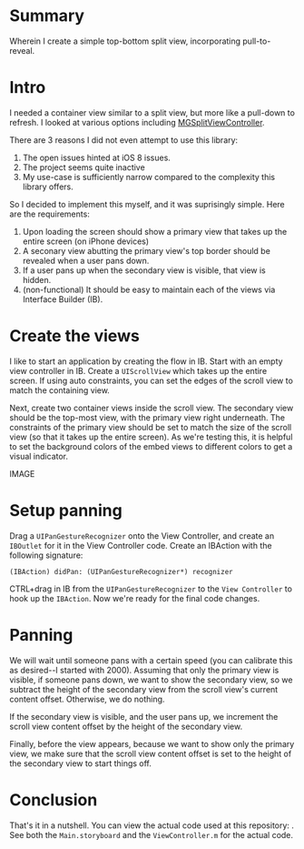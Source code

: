 # Summary

Wherein I create a simple top-bottom split view, incorporating
pull-to-reveal.

# Intro

I needed a container view similar to a split view, but more like a
pull-down to refresh. I looked at various options including
[MGSplitViewController](https://github.com/mattgemmell/MGSplitViewController).

There are 3 reasons I did not even attempt to use this library:
1. The open issues hinted at iOS 8 issues.
2. The project seems quite inactive
3. My use-case is sufficiently narrow compared to the complexity this
   library offers.

So I decided to implement this myself, and it was suprisingly simple.
Here are the requirements:

1. Upon loading the screen should show a primary view that takes up the entire
   screen (on iPhone devices)
2. A seconary view abutting the primary view's top border should be revealed
   when a user pans down.
3. If a user pans up when the secondary view is visible, that view is
   hidden.
4. (non-functional) It should be easy to maintain each of the views via
   Interface Builder (IB).

# Create the views

I like to start an application by creating the flow in IB. Start with an
empty view controller in IB. Create a `UIScrollView` which takes up the
entire screen. If using auto constraints, you can set the edges of the
scroll view to match the containing view.

Next, create two container views inside the scroll view. The secondary
view should be the top-most view, with the primary view right
underneath. The constraints of the primary view should be set to match
the size of the scroll view (so that it takes up the entire screen). As
we're testing this, it is helpful to set the background colors of the
embed views to different colors to get a visual indicator.

IMAGE

# Setup panning

Drag a `UIPanGestureRecognizer` onto the View Controller, and create an
`IBOutlet` for it in the View Controller code. Create an IBAction with
the following signature:

```
(IBAction) didPan: (UIPanGestureRecognizer*) recognizer
```

CTRL+drag in IB from the `UIPanGestureRecognizer` to the `View Controller` to
hook up the `IBAction`. Now we're ready for the final code changes.

# Panning

We will wait until someone pans with a certain speed (you can
calibrate this as desired--I started with 2000). Assuming that only the
primary view is visible, if someone pans down, we want to show the
secondary view, so we subtract the height of the secondary view from the scroll
view's current content offset. Otherwise, we do nothing.

If the secondary view is visible, and the user pans up, we increment the
scroll view content offset by the height of the secondary view.

Finally, before the view appears, because we want to show only the primary
view, we make sure that the scroll view content offset is set to the
height of the secondary view to start things off.

# Conclusion

That's it in a nutshell. You can view the actual code used at this
repository: . See both the `Main.storyboard` and the `ViewController.m`
for the actual code.

